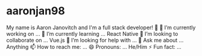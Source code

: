 # aaronjan98

My name is Aaron Janovitch and I'm a full stack developer! 👋
🔭 I’m currently working on ... 
🌱 I’m currently learning ... React Native
👯 I’m looking to collaborate on ... Vue.js
🤔 I’m looking for help with ...
💬 Ask me about ... Anything
📫 How to reach me: ... 
😄 Pronouns: ... He/Him
⚡ Fun fact: ... 
